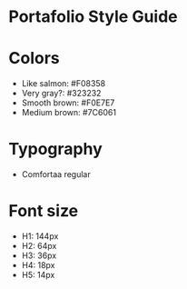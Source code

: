 # Portafolio Style Guide

# Colors

- Like salmon: #F08358
- Very gray?:  #323232
- Smooth brown: #F0E7E7
- Medium brown: #7C6061

# Typography

- Comfortaa regular

# Font size

- H1: 144px
- H2: 64px
- H3: 36px
- H4: 18px
- H5: 14px